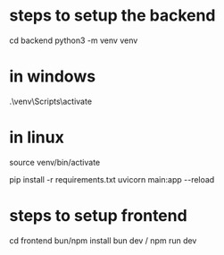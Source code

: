 # steps to setup the backend
cd backend
python3 -m venv venv

# in windows
.\venv\Scripts\activate

# in linux
source venv/bin/activate

pip install -r requirements.txt
uvicorn main:app --reload


# steps to setup frontend
cd frontend
bun/npm install
bun dev / npm run dev
